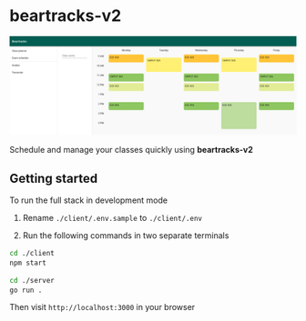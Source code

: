 # beartracks-v2

<p align="center">
  <img src="./docs/img/scheduler.png">
</p>

Schedule and manage your classes quickly using **beartracks-v2**

## Getting started

To run the full stack in development mode

1. Rename `./client/.env.sample` to `./client/.env`

2. Run the following commands in two separate terminals

```bash
cd ./client
npm start
```

```bash
cd ./server
go run .
```

Then visit `http://localhost:3000` in your browser
